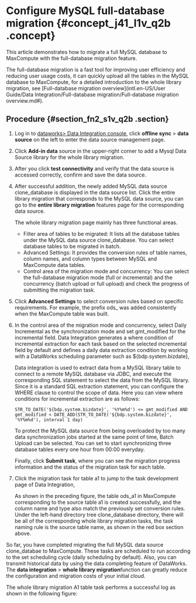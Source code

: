 # Configure MySQL full-database migration {#concept_j41_l1v_q2b .concept}

This article demonstrates how to migrate a full MySQL database to MaxCompute with the full-database migration feature.

The full-database migration is a fast tool for improving user efficiency and reducing user usage costs, it can quickly upload all the tables in the MySQL database to MaxCompute, for a detailed introduction to the whole library migration, see [Full-database migration overview](intl.en-US/User Guide/Data Integration/Full-database migration/Full-database migration overview.md#).

## Procedure {#section_fn2_s1v_q2b .section}

1.  Log in to [dataworks\> Data Integration console](https://account.alibabacloud.com/login/login.htm), click **offline sync** \> **data source** on the left to enter the data source management page.
2.  Click **Add-in data** source in the upper-right corner to add a Mysql Data Source library for the whole library migration.
3.  After you click **test connectivity** and verify that the data source is accessed correctly, confirm and save the data source.
4.  After successful addition, the newly added MySQL data source clone\_database is displayed in the data source list. Click the entire library migration that corresponds to the MySQL data source, you can go to the **entire library migration** features page for the corresponding data source.

    The whole library migration page mainly has three functional areas.

    -   Filter area of tables to be migrated: It lists all the database tables under the MySQL data source clone\_database. You can select database tables to be migrated in batch.
    -   Advanced Settings: It provides the conversion rules of table names, column names, and column types between MySQL and MaxCompute data tables.
    -   Control area of the migration mode and concurrency: You can select the full-database migration mode \(full or incremental\) and the concurrency \(batch upload or full upload\) and check the progress of submitting the migration task.
5.  Click **Advanced Settings** to select conversion rules based on specific requirements. For example, the prefix ods\_ was added consistently when the MaxCompute table was built.
6.  In the control area of the migration mode and concurrency, select Daily Incremental as the synchronization mode and set gmt\_modified for the incremental field. Data Integration generates a where condition of incremental extraction for each task based on the selected incremental field by default and defines a daily data extraction condition by working with a DataWorks scheduling parameter such as $\{bdp.system.bizdate\},

    Data integration is used to extract data from a MySQL library table to connect to a remote MySQL database via JDBC, and execute the corresponding SQL statement to select the data from the MySQL library. Since it is a standard SQL extraction statement, you can configure the WHERE clause to control the scope of data. Here you can view where conditions for incremental extraction are as follows:

    ```
    STR_TO_DATE('${bdp.system.bizdate}', '%Y%m%d') <= gmt_modified AND gmt_modified < DATE_ADD(STR_TO_DATE('${bdp.system.bizdate}', '%Y%m%d'), interval 1 day)
    ```

    To protect the MySQL data source from being overloaded by too many data synchronization jobs started at the same point of time, Batch Upload can be selected. You can set to start synchronizing three database tables every one hour from 00:00 everyday.

    Finally, click **Submit task**, where you can see the migration progress information and the status of the migration task for each table.

7.  Click the migration task for table a1 to jump to the task development page of Data Integration,

    As shown in the preceding figure, the table ods\_a1 in MaxCompute corresponding to the source table a1 is created successfully, and the column name and type also match the previously set conversion rules. Under the left-hand directory tree clone\_database directory, there will be all of the corresponding whole library migration tasks, the task naming rule is the source table name, as shown in the red box section above.


So far, you have completed migrating the full MySQL data source clone\_databae to MaxCompute. These tasks are scheduled to run according to the set scheduling cycle \(daily scheduling by default\). Also, you can transmit historical data by using the data completing feature of DataWorks. The **data integration** \> **whole library migration**function can greatly reduce the configuration and migration costs of your initial cloud.

The whole library migration A1 table task performs a successful log as shown in the following figure:


